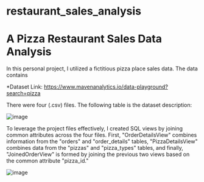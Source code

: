 # restaurant_sales_analysis
# A Pizza Restaurant Sales Data Analysis

In this personal project, I utilized a fictitious pizza place sales data. The data contains 

*Dataset Link: https://www.mavenanalytics.io/data-playground?search=pizza

There were four (.csv) files. The following table is the dataset description:

![image](https://github.com/Su-Jung-Choi/restaurant_sales_analysis/assets/88897881/674a5b73-8812-462e-9bad-5b0f6ac620bf)


To leverage the project files effectively, I created SQL views by joining common attributes across the four files. First, "OrderDetailsView" combines information from the "orders" and "order_details" tables, "PizzaDetailsView" combines data from the "pizzas" and "pizza_types" tables, and finally, "JoinedOrderView" is formed by joining the previous two views based on the common attribute "pizza_id." 

![image](https://github.com/Su-Jung-Choi/restaurant_sales_analysis/assets/88897881/4f4032e5-cddf-4e53-9452-e306ae6326ab)
